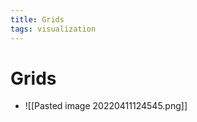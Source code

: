 ```yaml
---
title: Grids
tags: visualization
---
```


# Grids
- ![[Pasted image 20220411124545.png]]












































